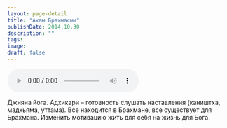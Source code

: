 ```yaml
---
layout: page-detail
title: "Ахам Брахмасми"
publishDate: 2014.10.30
description: ""
tags:
image:
draft: false
---
```


<audio title="2014.10.30 - Ахам Брахмасми.mp3" src="https://filer-api.advayta.org/v1.0/public/files/74589" controls=""></audio>

 Джняна йога. Адхикари – готовность слушать наставления (каништха, мадхьяма, уттама). Все находится в Брахмане, все существует для Брахмана. Изменить мотивацию жить для себя на жизнь для Бога. 

  
